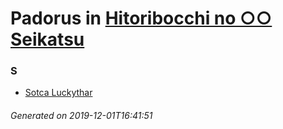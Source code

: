# Padorus in [Hitoribocchi no ○○ Seikatsu](https://myanimelist.net/manga/89467/Hitoribocchi_no_○○_Seikatsu)

### S
* [Sotca Luckythar](https://github.com/shadow578/Padoru-Padoru/blob/master/table-of-contents/characters/SotcaLuckythar.md)

###### Generated on 2019-12-01T16:41:51
